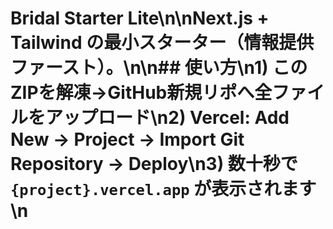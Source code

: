 # Bridal Starter Lite\n\nNext.js + Tailwind の最小スターター（情報提供ファースト）。\n\n## 使い方\n1) このZIPを解凍→GitHub新規リポへ全ファイルをアップロード\n2) Vercel: Add New → Project → Import Git Repository → Deploy\n3) 数十秒で `{project}.vercel.app` が表示されます\n